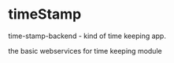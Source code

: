 # timeStamp
time-stamp-backend - kind of time keeping app.

the basic webservices for time keeping module

